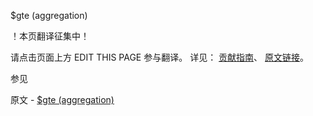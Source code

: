  $gte (aggregation)

 ！本页翻译征集中！

请点击页面上方 EDIT THIS PAGE 参与翻译。
详见：
[贡献指南]( https://github.com/JinMuInfo/MongoDB-Manual-zh/blob/master/CONTRIBUTING.md )、
[原文链接](  https://docs.mongodb.com/manual/reference/operator/aggregation/gte/  )。

 参见

原文 - [$gte (aggregation)]( https://docs.mongodb.com/manual/reference/operator/aggregation/gte/ )

